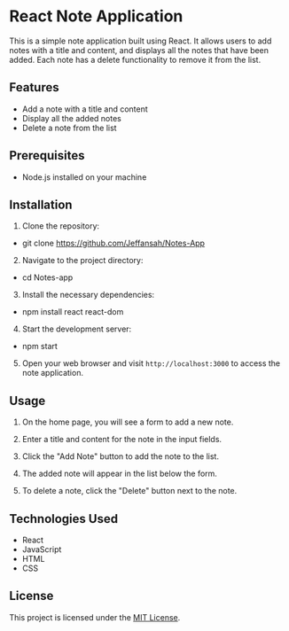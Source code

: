 # React Note Application

This is a simple note application built using React. It allows users to add notes with a title and content, and displays all the notes that have been added. Each note has a delete functionality to remove it from the list.

## Features

- Add a note with a title and content
- Display all the added notes
- Delete a note from the list

## Prerequisites

- Node.js installed on your machine

## Installation

1. Clone the repository:

- git clone https://github.com/Jeffansah/Notes-App

2. Navigate to the project directory:

- cd Notes-app

3. Install the necessary dependencies:

- npm install react react-dom

4. Start the development server:

- npm start

5. Open your web browser and visit `http://localhost:3000` to access the note application.

## Usage

1. On the home page, you will see a form to add a new note.

2. Enter a title and content for the note in the input fields.

3. Click the "Add Note" button to add the note to the list.

4. The added note will appear in the list below the form.

5. To delete a note, click the "Delete" button next to the note.

## Technologies Used

- React
- JavaScript
- HTML
- CSS

## License

This project is licensed under the [MIT License](LICENSE).
